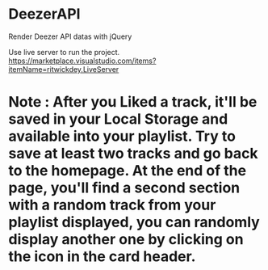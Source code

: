# DeezerAPI
Render Deezer API datas with jQuery

Use live server to run the project. https://marketplace.visualstudio.com/items?itemName=ritwickdey.LiveServer


# **Note** : After you Liked a track, it'll be saved in your Local Storage and available into your playlist. Try to save at least two tracks and go back to the homepage. At the end of the page, you'll find a second section with a random track from your playlist displayed, you can randomly display another one by clicking on the icon in the card header.
